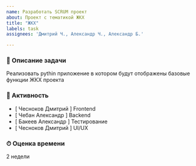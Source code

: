 ```yaml
---
name: Разработать SCRUM проект
about: Проект с тематикой ЖКХ
title: "ЖКХ"
labels: task
assignees: 'Дмитрий Ч., Александр Ч., Александр Б.'

---
```


### 🧾 Описание задачи
Реализовать pythin приложение в котором будут отображены базовые функции ЖКХ проекта

### 🧩 Активность
- [ Чесноков Дмитрий ] Frontend
- [ Чебан Александр ] Backend
- [ Бакеев Александр ] Тестирование
- [ Чесноков Дмитрий ] UI/UX

### ⏱ Оценка времени
2 недели



